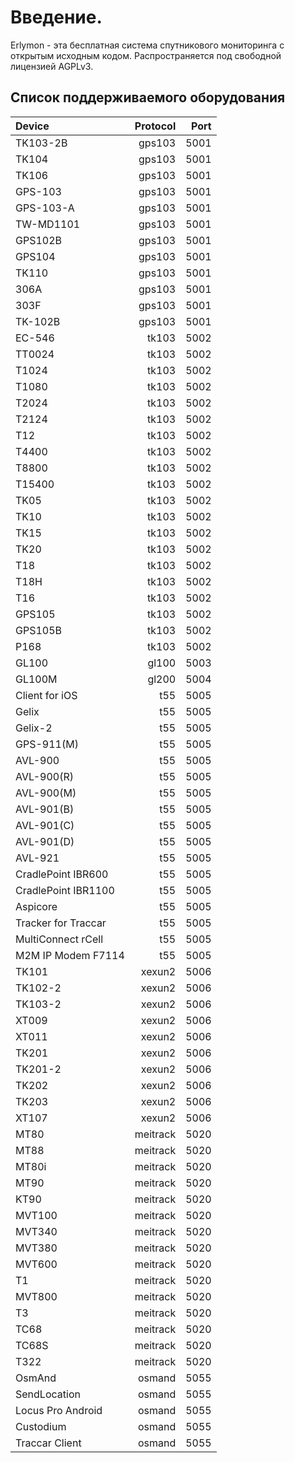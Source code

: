 # Введение.

Erlymon - эта бесплатная система спутникового мониторинга с открытым исходным кодом. Распространяется под свободной лицензией AGPLv3.


## Список поддерживаемого оборудования

|      Device        |  Protocol |  Port |
|:-------------------|----------:|------:|
|TK103-2B            |gps103     |5001   |
|TK104               |gps103     |5001   |
|TK106               |gps103     |5001   |
|GPS-103             |gps103     |5001   |
|GPS-103-A           |gps103     |5001   |
|TW-MD1101           |gps103     |5001   |
|GPS102B             |gps103     |5001   |
|GPS104              |gps103     |5001   |
|TK110               |gps103     |5001   |
|306A                |gps103     |5001   |
|303F                |gps103     |5001   |
|TK-102B             |gps103     |5001   |
|EC-546              |tk103      |5002   |
|TT0024              |tk103      |5002   |
|T1024               |tk103      |5002   |
|T1080               |tk103      |5002   |
|T2024               |tk103      |5002   |
|T2124               |tk103      |5002   |
|T12                 |tk103      |5002   |
|T4400               |tk103      |5002   |
|T8800               |tk103      |5002   |
|T15400              |tk103      |5002   |
|TK05                |tk103      |5002   |
|TK10                |tk103      |5002   |
|TK15                |tk103      |5002   |
|TK20                |tk103      |5002   |
|T18                 |tk103      |5002   |
|T18H                |tk103      |5002   |
|T16                 |tk103      |5002   |
|GPS105              |tk103      |5002   |
|GPS105B             |tk103      |5002   |
|P168                |tk103      |5002   |
|GL100               |gl100      |5003   |
|GL100M              |gl200      |5004   |
|Client for iOS      |t55        |5005   |
|Gelix	             |t55        |5005   |
|Gelix-2	         |t55        |5005   |
|GPS-911(M)          |t55        |5005   |
|AVL-900	         |t55        |5005   |
|AVL-900(R)          |t55        |5005   |
|AVL-900(M)          |t55        |5005   |
|AVL-901(B)          |t55        |5005   |
|AVL-901(C)          |t55        |5005   |
|AVL-901(D)          |t55        |5005   |
|AVL-921             |t55        |5005   |
|CradlePoint IBR600  |t55        |5005   |
|CradlePoint IBR1100 |t55        |5005   |
|Aspicore            |t55        |5005   |
|Tracker for Traccar |t55        |5005   |
|MultiConnect rCell  |t55        |5005   |
|M2M IP Modem F7114  |t55        |5005   |
|TK101               |xexun2     |5006   |
|TK102-2             |xexun2     |5006   |
|TK103-2             |xexun2     |5006   |
|XT009               |xexun2     |5006   |
|XT011               |xexun2     |5006   |
|TK201               |xexun2     |5006   |
|TK201-2             |xexun2     |5006   |
|TK202               |xexun2     |5006   |
|TK203               |xexun2     |5006   |
|XT107               |xexun2     |5006   |
|MT80                |meitrack   |5020   |
|MT88                |meitrack   |5020   |
|MT80i               |meitrack   |5020   |
|MT90                |meitrack   |5020   |
|KT90                |meitrack   |5020   |
|MVT100              |meitrack   |5020   |
|MVT340              |meitrack   |5020   |
|MVT380              |meitrack   |5020   |
|MVT600              |meitrack   |5020   |
|T1                  |meitrack   |5020   |
|MVT800              |meitrack   |5020   |
|T3                  |meitrack   |5020   |
|TC68                |meitrack   |5020   |
|TC68S               |meitrack   |5020   |
|T322                |meitrack   |5020   |
|OsmAnd              |osmand     |5055   |
|SendLocation        |osmand     |5055   |
|Locus Pro Android   |osmand     |5055   |
|Custodium           |osmand     |5055   |
|Traccar Client      |osmand     |5055   |